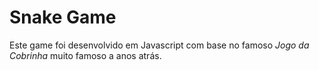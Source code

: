 # Snake Game

Este game foi desenvolvido em Javascript com base no famoso *Jogo da Cobrinha* muito famoso a anos atrás.
